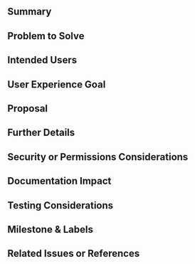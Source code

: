 ## Summary

<!--
Briefly describe the feature you'd like to propose.
State the problem it solves and how it improves the project.
-->

## Problem to Solve

<!--
What is the specific problem you're addressing?
Use a format like: "As a [type of user], I want [feature] so that [value]."
-->

## Intended Users

<!--
Who will benefit from this feature?
List user types or roles if known (e.g., contributors, end users, admins).
-->

## User Experience Goal

<!--
Describe the main user experience this feature is meant to improve or enable.
Example: "Users should be able to configure X through a simple CLI command."
-->

## Proposal

<!--
Describe how the feature should work.
Include key behavior, expected flow, or a basic user journey.
-->

## Further Details

<!--
Provide any additional background, use cases, or benefits.
Feel free to mention any technical constraints or trade-offs to consider.
-->

## Security or Permissions Considerations

<!--
Does this feature require new permissions or access control?
Are there any potential security implications?
-->

## Documentation Impact

<!--
What parts of the documentation would need to be updated or created?
Examples: README, CLI usage docs, setup guides, etc.
-->

## Testing Considerations

<!--
What tests need to be added or updated (unit, integration, end-to-end)?
Are there edge cases to cover?
-->

## Milestone & Labels


## Related Issues or References

<!--
Link to any related issues, merge requests, or external references.
-->
